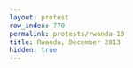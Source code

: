 ```yaml
---
layout: protest
row_index: 770
permalink: protests/rwanda-10
title: Rwanda, December 2013
hidden: true
---
```

